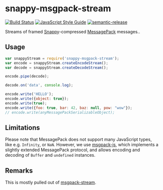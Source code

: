 # snappy-msgpack-stream

[![Build Status](https://travis-ci.org/KlausTrainer/snappy-msgpack-stream.svg?branch=main)](https://travis-ci.org/KlausTrainer/snappy-msgpack-stream)
[![JavaScript Style Guide](https://img.shields.io/badge/code%20style-standard-brightgreen.svg)](http://standardjs.com/)
[![semantic-release](https://img.shields.io/badge/%20%20%F0%9F%93%A6%F0%9F%9A%80-semantic--release-e10079.svg)](https://github.com/semantic-release/semantic-release)

Streams of framed [Snappy](https://google.github.io/snappy/)-compressed [MessagePack](http://msgpack.org/) messages..

## Usage

``` js
var snappyStream = require('snappy-msgpack-stream');
var encode = snappyStream.createEncodeStream();
var decode = snappyStream.createDecodeStream();

encode.pipe(decode);

decode.on('data', console.log);

encode.write('HELLO');
encode.write({object: true});
encode.write(true);
encode.write({foo: true, bar: 42, baz: null, pow: "wow"});
// encode.write(anyMessagePackSerializableObject);
```

## Limitations

Please note that MessagePack does not support many JavaScript types, like e.g. `Infinity`, or `NaN`. However, we use [msgpack-js](https://www.npmjs.com/package/msgpack-js), which implements a slightly extended MessagePack protocol, and allows encoding and decoding of `Buffer` and `undefined` instances.

## Remarks

This is mostly pulled out of [msgpack-stream](https://www.npmjs.com/package/msgpack-stream).
